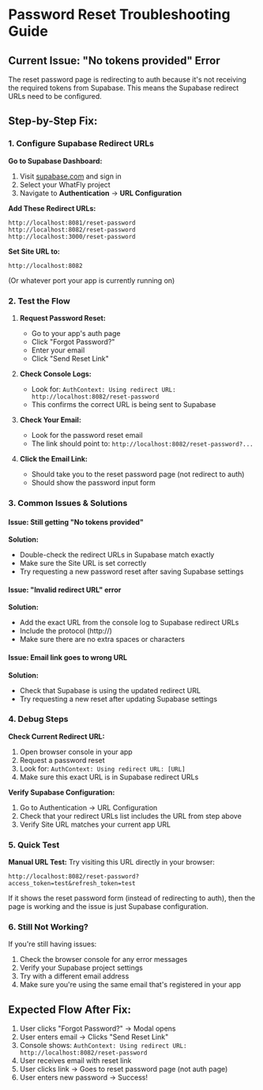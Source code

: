 # Password Reset Troubleshooting Guide

## Current Issue: "No tokens provided" Error

The reset password page is redirecting to auth because it's not receiving the required tokens from Supabase. This means the Supabase redirect URLs need to be configured.

## Step-by-Step Fix:

### 1. Configure Supabase Redirect URLs

**Go to Supabase Dashboard:**
1. Visit [supabase.com](https://supabase.com) and sign in
2. Select your WhatFly project
3. Navigate to **Authentication** → **URL Configuration**

**Add These Redirect URLs:**
```
http://localhost:8081/reset-password
http://localhost:8082/reset-password
http://localhost:3000/reset-password
```

**Set Site URL to:**
```
http://localhost:8082
```
(Or whatever port your app is currently running on)

### 2. Test the Flow

1. **Request Password Reset:**
   - Go to your app's auth page
   - Click "Forgot Password?"
   - Enter your email
   - Click "Send Reset Link"

2. **Check Console Logs:**
   - Look for: `AuthContext: Using redirect URL: http://localhost:8082/reset-password`
   - This confirms the correct URL is being sent to Supabase

3. **Check Your Email:**
   - Look for the password reset email
   - The link should point to: `http://localhost:8082/reset-password?...`

4. **Click the Email Link:**
   - Should take you to the reset password page (not redirect to auth)
   - Should show the password input form

### 3. Common Issues & Solutions

#### Issue: Still getting "No tokens provided"
**Solution:** 
- Double-check the redirect URLs in Supabase match exactly
- Make sure the Site URL is set correctly
- Try requesting a new password reset after saving Supabase settings

#### Issue: "Invalid redirect URL" error
**Solution:**
- Add the exact URL from the console log to Supabase redirect URLs
- Include the protocol (http://)
- Make sure there are no extra spaces or characters

#### Issue: Email link goes to wrong URL
**Solution:**
- Check that Supabase is using the updated redirect URL
- Try requesting a new reset after updating Supabase settings

### 4. Debug Steps

**Check Current Redirect URL:**
1. Open browser console in your app
2. Request a password reset
3. Look for: `AuthContext: Using redirect URL: [URL]`
4. Make sure this exact URL is in Supabase redirect URLs

**Verify Supabase Configuration:**
1. Go to Authentication → URL Configuration
2. Check that your redirect URLs list includes the URL from step above
3. Verify Site URL matches your current app URL

### 5. Quick Test

**Manual URL Test:**
Try visiting this URL directly in your browser:
```
http://localhost:8082/reset-password?access_token=test&refresh_token=test
```

If it shows the reset password form (instead of redirecting to auth), then the page is working and the issue is just Supabase configuration.

### 6. Still Not Working?

If you're still having issues:
1. Check the browser console for any error messages
2. Verify your Supabase project settings
3. Try with a different email address
4. Make sure you're using the same email that's registered in your app

## Expected Flow After Fix:

1. User clicks "Forgot Password?" → Modal opens
2. User enters email → Clicks "Send Reset Link"
3. Console shows: `AuthContext: Using redirect URL: http://localhost:8082/reset-password`
4. User receives email with reset link
5. User clicks link → Goes to reset password page (not auth page)
6. User enters new password → Success!

